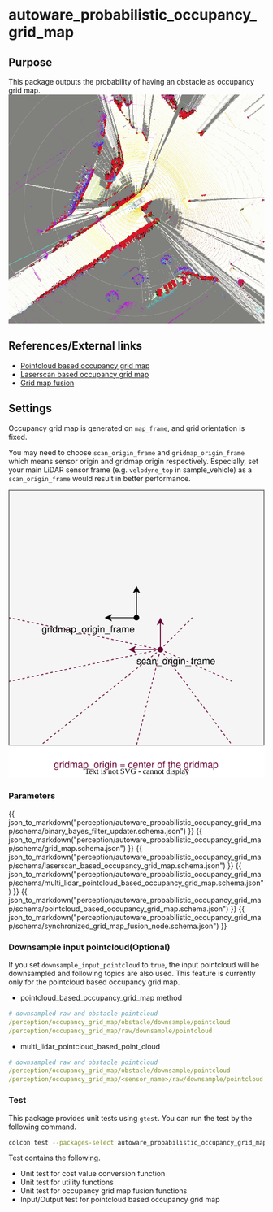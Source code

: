 # autoware_probabilistic_occupancy_grid_map

## Purpose

This package outputs the probability of having an obstacle as occupancy grid map.
![pointcloud_based_occupancy_grid_map_sample_image](./image/pointcloud_based_occupancy_grid_map_sample_image.gif)

## References/External links

- [Pointcloud based occupancy grid map](pointcloud-based-occupancy-grid-map.md)
- [Laserscan based occupancy grid map](laserscan-based-occupancy-grid-map.md)
- [Grid map fusion](synchronized_grid_map_fusion.md)

## Settings

Occupancy grid map is generated on `map_frame`, and grid orientation is fixed.

You may need to choose `scan_origin_frame` and `gridmap_origin_frame` which means sensor origin and gridmap origin respectively. Especially, set your main LiDAR sensor frame (e.g. `velodyne_top` in sample_vehicle) as a `scan_origin_frame` would result in better performance.

![image_for_frame_parameter_visualization](./image/gridmap_frame_settings.drawio.svg)

### Parameters

{{ json_to_markdown("perception/autoware_probabilistic_occupancy_grid_map/schema/binary_bayes_filter_updater.schema.json") }}
{{ json_to_markdown("perception/autoware_probabilistic_occupancy_grid_map/schema/grid_map.schema.json") }}
{{ json_to_markdown("perception/autoware_probabilistic_occupancy_grid_map/schema/laserscan_based_occupancy_grid_map.schema.json") }}
{{ json_to_markdown("perception/autoware_probabilistic_occupancy_grid_map/schema/multi_lidar_pointcloud_based_occupancy_grid_map.schema.json") }}
{{ json_to_markdown("perception/autoware_probabilistic_occupancy_grid_map/schema/pointcloud_based_occupancy_grid_map.schema.json") }}
{{ json_to_markdown("perception/autoware_probabilistic_occupancy_grid_map/schema/synchronized_grid_map_fusion_node.schema.json") }}

### Downsample input pointcloud(Optional)

If you set `downsample_input_pointcloud` to `true`, the input pointcloud will be downsampled and following topics are also used. This feature is currently only for the pointcloud based occupancy grid map.

- pointcloud_based_occupancy_grid_map method

```yaml
# downsampled raw and obstacle pointcloud
/perception/occupancy_grid_map/obstacle/downsample/pointcloud
/perception/occupancy_grid_map/raw/downsample/pointcloud
```

- multi_lidar_pointcloud_based_point_cloud

```yaml
# downsampled raw and obstacle pointcloud
/perception/occupancy_grid_map/obstacle/downsample/pointcloud
/perception/occupancy_grid_map/<sensor_name>/raw/downsample/pointcloud
```

### Test

This package provides unit tests using `gtest`.
You can run the test by the following command.

```bash
colcon test --packages-select autoware_probabilistic_occupancy_grid_map --event-handlers console_direct+
```

Test contains the following.

- Unit test for cost value conversion function
- Unit test for utility functions
- Unit test for occupancy grid map fusion functions
- Input/Output test for pointcloud based occupancy grid map

